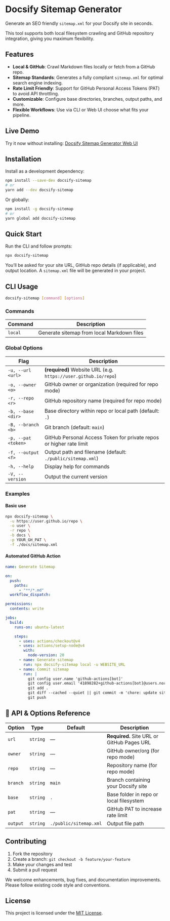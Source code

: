 # Docsify Sitemap Generator

Generate an SEO friendly `sitemap.xml` for your Docsify site in seconds.

This tool supports both local filesystem crawling and GitHub repository integration, giving you maximum flexibility.

## Features

- **Local & GitHub**: Crawl Markdown files locally or fetch from a GitHub repo.
- **Sitemap Standards**: Generates a fully compliant `sitemap.xml` for optimal search engine indexing.
- **Rate Limit Friendly**: Support for GitHub Personal Access Tokens (PAT) to avoid API throttling.
- **Customizable**: Configure base directories, branches, output paths, and more.
- **Flexible Workflows**: Use via CLI or Web UI choose what fits your pipeline.

## Live Demo

Try it now without installing: [Docsify Sitemap Generator Web UI](https://tenelabs.github.io/docsify-sitemap)

## Installation

Install as a development dependency:

```bash
npm install --save-dev docsify-sitemap
# or
yarn add --dev docsify-sitemap
```

Or globally:

```bash
npm install -g docsify-sitemap
# or
yarn global add docsify-sitemap
```

## Quick Start

Run the CLI and follow prompts:

```bash
npx docsify-sitemap
```

You’ll be asked for your site URL, GitHub repo details (if applicable), and output location. A `sitemap.xml` file will be generated in your project.

## CLI Usage

```bash
docsify-sitemap [command] [options]
```

### Commands

| Command | Description                                |
| ------- | ------------------------------------------ |
| `local` | Generate sitemap from local Markdown files |

### Global Options

| Flag                | Description                                                         |
| ------------------- | ------------------------------------------------------------------- |
| `-u, --url <url>`   | **(required)** Website URL (e.g. `https://user.github.io/repo`)     |
| `-o, --owner <o>`   | GitHub owner or organization (required for repo mode)               |
| `-r, --repo <r>`    | GitHub repository name (required for repo mode)                     |
| `-b, --base <dir>`  | Base directory within repo or local path (default: `.`)             |
| `-B, --branch <b>`  | Git branch (default: `main`)                                        |
| `-p, --pat <token>` | GitHub Personal Access Token for private repos or higher rate limit |
| `-f, --output <f>`  | Output path and filename (default: `./public/sitemap.xml`)          |
| `-h, --help`        | Display help for commands                                           |
| `-V, --version`     | Output the current version                                          |

### Examples

#### Basic use

```bash
npx docsify-sitemap \
  -u https://user.github.io/repo \
  -o user \
  -r repo \
  -b docs \
  -p YOUR_GH_PAT \
  -f ./docs/sitemap.xml
```

#### Automated GitHub Action

```yaml
name: Generate Sitemap

on:
  push:
    paths:
      - "**/*.md"
  workflow_dispatch:

permissions:
  contents: write

jobs:
  build:
    runs-on: ubuntu-latest

    steps:
      - uses: actions/checkout@v4
      - uses: actions/setup-node@v4
        with:
          node-version: 20
      - name: Generate sitemap
        run: npx docsify-sitemap local -u WEBSITE_URL
      - name: Commit sitemap
        run: |
          git config user.name 'github-actions[bot]'
          git config user.email '41898282+github-actions[bot]@users.noreply.github.com'
          git add .
          git diff --cached --quiet || git commit -m 'chore: update sitemap.xml'
          git push
```

<!-- ## Configuration File (Optional)

Create a `docsify-sitemap.config.json` in your project root:

```json
{
  "url": "https://user.github.io/repo",
  "owner": "user",
  "repo": "repo",
  "branch": "main",
  "pat": "YOUR_PAT",
  "output": "./public/sitemap.xml",
  "base": "docs"
}
```

Then run:

```bash
npx docsify-sitemap --config docsify-sitemap.config.json
``` -->

## 🔧 API & Options Reference

| Option   | Type     | Default                | Description                                |
| -------- | -------- | ---------------------- | ------------------------------------------ |
| `url`    | `string` | —                      | **Required.** Site URL or GitHub Pages URL |
| `owner`  | `string` | —                      | GitHub owner/org (for repo mode)           |
| `repo`   | `string` | —                      | Repository name (for repo mode)            |
| `branch` | `string` | `main`                 | Branch containing your Docsify site        |
| `base`   | `string` | `.`                    | Base folder in repo or local filesystem    |
| `pat`    | `string` | —                      | GitHub PAT to increase rate limit          |
| `output` | `string` | `./public/sitemap.xml` | Output file path                           |

<!-- s| `config` | `string` | —                      | Path to JSON config file                   | -->

## Contributing

1. Fork the repository
2. Create a branch: `git checkout -b feature/your-feature`
3. Make your changes and test
4. Submit a pull request

We welcome enhancements, bug fixes, and documentation improvements. Please follow existing code style and conventions.

## License

This project is licensed under the [MIT License](./LICENSE).
